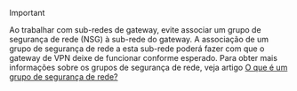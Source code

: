 > [!IMPORTANT]
> Ao trabalhar com sub-redes de gateway, evite associar um grupo de segurança de rede (NSG) à sub-rede do gateway. A associação de um grupo de segurança de rede a esta sub-rede poderá fazer com que o gateway de VPN deixe de funcionar conforme esperado. Para obter mais informações sobre os grupos de segurança de rede, veja artigo [O que é um grupo de segurança de rede?](../articles/virtual-network/virtual-networks-nsg.md)
> 
> 



<!--HONumber=Nov16_HO2-->


